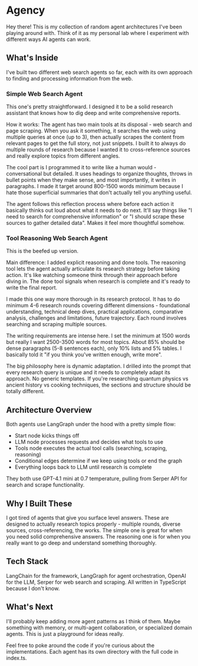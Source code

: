 # Agency

Hey there! This is my collection of random agent architectures I've been playing around with. Think of it as my personal lab where I experiment with different ways AI agents can work.

## What's Inside

I've built two different web search agents so far, each with its own approach to finding and processing information from the web.

### Simple Web Search Agent

This one's pretty straightforward. I designed it to be a solid research assistant that knows how to dig deep and write comprehensive reports.

How it works: The agent has two main tools at its disposal - web search and page scraping. When you ask it something, it searches the web using multiple queries at once (up to 3), then actually scrapes the content from relevant pages to get the full story, not just snippets. I built it to always do multiple rounds of research because I wanted it to cross-reference sources and really explore topics from different angles.

The cool part is I programmed it to write like a human would - conversational but detailed. It uses headings to organize thoughts, throws in bullet points when they make sense, and most importantly, it writes in paragraphs. I made it target around 800-1500 words minimum because I hate those superficial summaries that don't actually tell you anything useful.

The agent follows this reflection process where before each action it basically thinks out loud about what it needs to do next. It'll say things like "I need to search for comprehensive information" or "I should scrape these sources to gather detailed data". Makes it feel more thoughtful somehow.

### Tool Reasoning Web Search Agent

This is the beefed up version. 

Main difference: I added explicit reasoning and done tools. The reasoning tool lets the agent actually articulate its research strategy before taking action. It's like watching someone think through their approach before diving in. The done tool signals when research is complete and it's ready to write the final report.

I made this one way more thorough in its research protocol. It has to do minimum 4-6 research rounds covering different dimensions - foundational understanding, technical deep dives, practical applications, comparative analysis, challenges and limitations, future trajectory. Each round involves searching and scraping multiple sources.

The writing requirements are intense here. I set the minimum at 1500 words but really I want 2500-3500 words for most topics. About 85% should be dense paragraphs (5-8 sentences each), only 10% lists and 5% tables. I basically told it "if you think you've written enough, write more".

The big philosophy here is dynamic adaptation. I drilled into the prompt that every research query is unique and it needs to completely adapt its approach. No generic templates. If you're researching quantum physics vs ancient history vs cooking techniques, the sections and structure should be totally different.

## Architecture Overview

Both agents use LangGraph under the hood with a pretty simple flow:
- Start node kicks things off
- LLM node processes requests and decides what tools to use
- Tools node executes the actual tool calls (searching, scraping, reasoning)
- Conditional edges determine if we keep using tools or end the graph
- Everything loops back to LLM until research is complete

They both use GPT-4.1 mini at 0.7 temperature, pulling from Serper API for search and scrape functionality.

## Why I Built These

I got tired of agents that give you surface level answers. These are designed to actually research topics properly - multiple rounds, diverse sources, cross-referencing, the works. The simple one is great for when you need solid comprehensive answers. The reasoning one is for when you really want to go deep and understand something thoroughly.

## Tech Stack

LangChain for the framework, LangGraph for agent orchestration, OpenAI for the LLM, Serper for web search and scraping. All written in TypeScript because I don't know.

## What's Next

I'll probably keep adding more agent patterns as I think of them. Maybe something with memory, or multi-agent collaboration, or specialized domain agents. This is just a playground for ideas really.

Feel free to poke around the code if you're curious about the implementations. Each agent has its own directory with the full code in index.ts.
